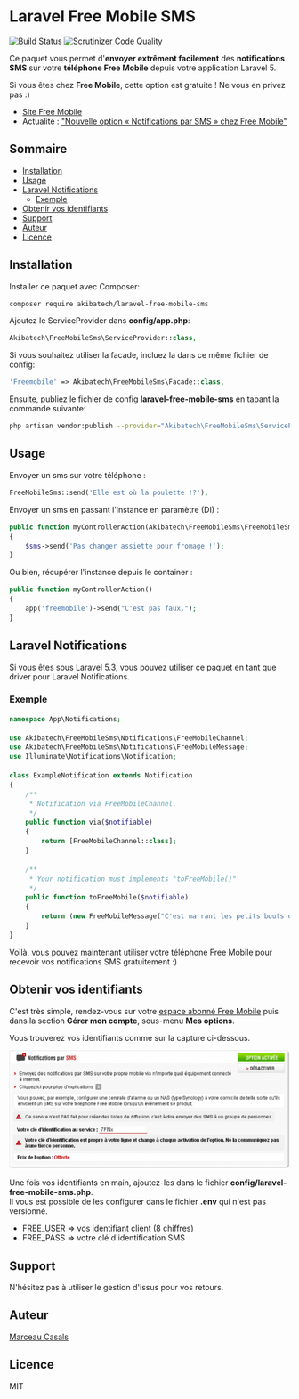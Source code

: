# Laravel Free Mobile SMS

[![Build Status](https://scrutinizer-ci.com/g/AkibaTech/laravel-free-mobile-sms/badges/build.png?b=master)](https://scrutinizer-ci.com/g/AkibaTech/laravel-free-mobile-sms/build-status/master) [![Scrutinizer Code Quality](https://scrutinizer-ci.com/g/AkibaTech/laravel-free-mobile-sms/badges/quality-score.png?b=master)](https://scrutinizer-ci.com/g/AkibaTech/laravel-free-mobile-sms/?branch=master)

Ce paquet vous permet d'**envoyer extrêment facilement** des **notifications SMS** sur votre **téléphone Free Mobile** depuis votre application Laravel 5.  

Si vous êtes chez **Free Mobile**, cette option est gratuite ! Ne vous en privez pas :)

- [Site Free Mobile](https://mobile.free.fr)
- Actualité : ["Nouvelle option « Notifications par SMS » chez Free Mobile"](https://www.freenews.fr/freenews-edition-nationale-299/free-mobile-170/nouvelle-option-notifications-par-sms-chez-free-mobile-14817)

## Sommaire

- [Installation](#installation)
- [Usage](#usage)
- [Laravel Notifications](#laravel-notifications)
    - [Exemple](#exemple)
- [Obtenir vos identifiants](#obtenir-vos-identifiants)
- [Support](#support)
- [Auteur](#auteur)
- [Licence](#licence)

## Installation

Installer ce paquet avec Composer:  
```bash
composer require akibatech/laravel-free-mobile-sms
```

Ajoutez le ServiceProvider dans **config/app.php**:  
```php
Akibatech\FreeMobileSms\ServiceProvider::class,
```

Si vous souhaitez utiliser la facade, incluez la dans ce même fichier de config:  
```php
'Freemobile' => Akibatech\FreeMobileSms\Facade::class,
```

Ensuite, publiez le fichier de config **laravel-free-mobile-sms** en tapant la commande suivante:  
```bash
php artisan vendor:publish --provider="Akibatech\FreeMobileSms\ServiceProvider"
```

## Usage

Envoyer un sms sur votre téléphone :
```php
FreeMobileSms::send('Elle est où la poulette !?');
```

Envoyer un sms en passant l'instance en paramètre (DI) :
```php
public function myControllerAction(Akibatech\FreeMobileSms\FreeMobileSms $client)
{
    $sms->send('Pas changer assiette pour fromage !');
}
```

Ou bien, récupérer l'instance depuis le container :
```php
public function myControllerAction()
{
    app('freemobile')->send("C'est pas faux.");
}
```

## Laravel Notifications

Si vous êtes sous Laravel 5.3, vous pouvez utiliser ce paquet en tant que driver pour Laravel Notifications.

### Exemple 

```php
namespace App\Notifications;

use Akibatech\FreeMobileSms\Notifications\FreeMobileChannel;
use Akibatech\FreeMobileSms\Notifications\FreeMobileMessage;
use Illuminate\Notifications\Notification;

class ExampleNotification extends Notification
{
    /**
     * Notification via FreeMobileChannel.
     */
    public function via($notifiable)
    {
        return [FreeMobileChannel::class];
    }

    /**
     * Your notification must implements "toFreeMobile()"
     */
    public function toFreeMobile($notifiable)
    {
    	return (new FreeMobileMessage("C'est marrant les petits bouts de fromage par terre. C'est ça que vous appelez une fondue ?"));
    }
}
```

Voilà, vous pouvez maintenant utiliser votre téléphone Free Mobile pour recevoir vos notifications SMS gratuitement :)

## Obtenir vos identifiants

C'est très simple, rendez-vous sur votre [espace abonné Free Mobile](https://mobile.free.fr/moncompte/) puis dans la section **Gérer mon compte**, sous-menu **Mes options**.

Vous trouverez vos identifiants comme sur la capture ci-dessous.  

![Capture compte Free Mobile](capture.png)

Une fois vos identifiants en main, ajoutez-les dans le fichier **config/laravel-free-mobile-sms.php**.  
Il vous est possible de les configurer dans le fichier **.env** qui n'est pas versionné.  

- FREE_USER => vos identifiant client (8 chiffres)
- FREE_PASS => votre clé d'identification SMS

## Support

N'hésitez pas à utiliser le gestion d'issus pour vos retours.

## Auteur

[Marceau Casals](https://marceau.casals.fr)

## Licence

MIT
